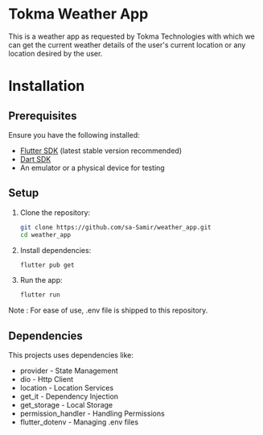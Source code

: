 
# Tokma Weather App

This is a weather app as requested by Tokma Technologies with which we can get the current weather details of the user's current location or any location desired by the user.




# Installation

## Prerequisites
Ensure you have the following installed:
- [Flutter SDK](https://flutter.dev/docs/get-started/install) (latest stable version recommended)
- [Dart SDK](https://dart.dev/get-dart)
- An emulator or a physical device for testing

## Setup

1. Clone the repository:
   ```bash
   git clone https://github.com/sa-Samir/weather_app.git
   cd weather_app

2. Install dependencies:
    ```bash
   flutter pub get

2. Run the app:
    ```bash
   flutter run

Note : For ease of use, .env file is shipped to this repository.


## Dependencies
This projects uses dependencies like:
- provider - State Management
- dio - Http Client
- location - Location Services
- get_it - Dependency Injection
- get_storage - Local Storage
- permission_handler - Handling Permissions
- flutter_dotenv - Managing .env files
